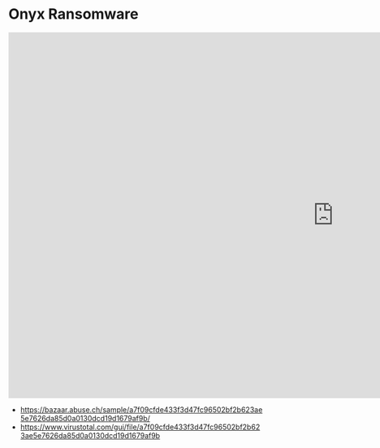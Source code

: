# Onyx Ransomware

<iframe width="1280" height="720" src="https://www.youtube.com/embed/Lio29cxMUuc" title="YouTube video player" frameborder="0" allow="accelerometer; autoplay; clipboard-write; encrypted-media; gyroscope; picture-in-picture" allowfullscreen></iframe>

* https://bazaar.abuse.ch/sample/a7f09cfde433f3d47fc96502bf2b623ae5e7626da85d0a0130dcd19d1679af9b/
* https://www.virustotal.com/gui/file/a7f09cfde433f3d47fc96502bf2b623ae5e7626da85d0a0130dcd19d1679af9b

